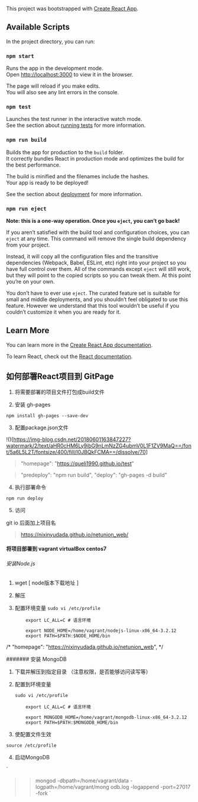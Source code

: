 This project was bootstrapped with [Create React App](https://github.com/facebook/create-react-app).

## Available Scripts

In the project directory, you can run:

### `npm start`

Runs the app in the development mode.<br>
Open [http://localhost:3000](http://localhost:3000) to view it in the browser.

The page will reload if you make edits.<br>
You will also see any lint errors in the console.

### `npm test`

Launches the test runner in the interactive watch mode.<br>
See the section about [running tests](https://facebook.github.io/create-react-app/docs/running-tests) for more information.

### `npm run build`

Builds the app for production to the `build` folder.<br>
It correctly bundles React in production mode and optimizes the build for the best performance.

The build is minified and the filenames include the hashes.<br>
Your app is ready to be deployed!

See the section about [deployment](https://facebook.github.io/create-react-app/docs/deployment) for more information.

### `npm run eject`

**Note: this is a one-way operation. Once you `eject`, you can’t go back!**

If you aren’t satisfied with the build tool and configuration choices, you can `eject` at any time. This command will remove the single build dependency from your project.

Instead, it will copy all the configuration files and the transitive dependencies (Webpack, Babel, ESLint, etc) right into your project so you have full control over them. All of the commands except `eject` will still work, but they will point to the copied scripts so you can tweak them. At this point you’re on your own.

You don’t have to ever use `eject`. The curated feature set is suitable for small and middle deployments, and you shouldn’t feel obligated to use this feature. However we understand that this tool wouldn’t be useful if you couldn’t customize it when you are ready for it.

## Learn More

You can learn more in the [Create React App documentation](https://facebook.github.io/create-react-app/docs/getting-started).

To learn React, check out the [React documentation](https://reactjs.org/).





## 如何部署React项目到 GitPage 

1. 将需要部署的项目文件打包成build文件

2. 安装 gh-pages

`npm install gh-pages --save-dev`

3. 配置package.json文件

!()[https://img-blog.csdn.net/20180601163847227?watermark/2/text/aHR0cHM6Ly9ibG9nLmNzZG4ubmV0L1F1ZV9MaQ==/font/5a6L5L2T/fontsize/400/fill/I0JBQkFCMA==/dissolve/70]

> "homepage": "https://queli1990.github.io/test"

> "predeploy": "npm run build",
> "deploy": "gh-pages -d build"

4. 执行部署命令

`npm run deploy`

5. 访问 

git io 后面加上项目名

> https://nixinyudada.github.io/netunion_web/



#### 将项目部署到 vagrant virtualBox centos7

###### 安装Node.js

1. wget [ node版本下载地址 ]

2. 解压

3. 配置环境变量
    `sudo vi /etc/profile`

    ```linux
        export LC_ALL=C # 语言环境

        export NODE_HOME=/home/vagrant/nodejs-linux-x86_64-3.2.12
        export PATH=$PATH:$NODE_HOME/bin
    ```

/* "homepage": "https://nixinyudada.github.io/netunion_web", */

####### 安装 MongoDB


1. 下载并解压到指定目录 （注意权限，是否能够访问读写等）

2. 配置到环境变量

    `sudo vi /etc/profile`
    ```linux
        export LC_ALL=C # 语言环境

        export MONGODB_HOME=/home/vagrant/mongodb-linux-x86_64-3.2.12
        export PATH=$PATH:$MONGODB_HOME/bin
    ```

3. 使配置文件生效

`source /etc/profile`


4. 启动MongoDB

`
>> mongod -dbpath=/home/vagrant/data -logpath=/home/vagrant/mong odb.log -logappend -port=27017 -fork
`














